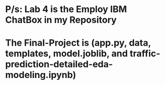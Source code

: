 # P/s: Lab 4 is the Employ IBM ChatBox in my Repository
# The Final-Project is (app.py, data, templates, model.joblib, and traffic-prediction-detailed-eda-modeling.ipynb)
